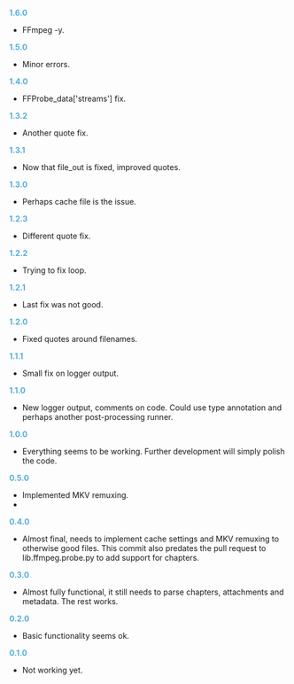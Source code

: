 **<span style="color:#56adda">1.6.0</span>**
- FFmpeg -y.

**<span style="color:#56adda">1.5.0</span>**
- Minor errors.

**<span style="color:#56adda">1.4.0</span>**
- FFProbe_data['streams'] fix.

**<span style="color:#56adda">1.3.2</span>**
- Another quote fix.

**<span style="color:#56adda">1.3.1</span>**
- Now that file_out is fixed, improved quotes.

**<span style="color:#56adda">1.3.0</span>**
- Perhaps cache file is the issue.

**<span style="color:#56adda">1.2.3</span>**
- Different quote fix.

**<span style="color:#56adda">1.2.2</span>**
- Trying to fix loop.

**<span style="color:#56adda">1.2.1</span>**
- Last fix was not good.

**<span style="color:#56adda">1.2.0</span>**
- Fixed quotes around filenames.

**<span style="color:#56adda">1.1.1</span>**
- Small fix on logger output.

**<span style="color:#56adda">1.1.0</span>**
- New logger output, comments on code. Could use type annotation and perhaps another post-processing runner.

**<span style="color:#56adda">1.0.0</span>**
- Everything seems to be working. Further development will simply polish the code.

**<span style="color:#56adda">0.5.0</span>**
- Implemented MKV remuxing.
- 
**<span style="color:#56adda">0.4.0</span>**
- Almost final, needs to implement cache settings and MKV remuxing to otherwise good files. This commit also predates the pull request to lib.ffmpeg.probe.py to add support for chapters.

**<span style="color:#56adda">0.3.0</span>**
- Almost fully functional, it still needs to parse chapters, attachments and metadata. The rest works.

**<span style="color:#56adda">0.2.0</span>**
- Basic functionality seems ok.

**<span style="color:#56adda">0.1.0</span>**
- Not working yet.